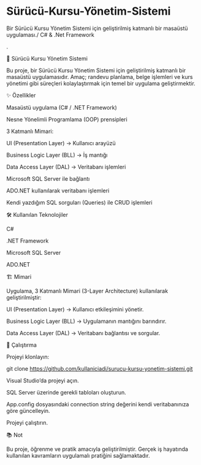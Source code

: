# Sürücü-Kursu-Yönetim-Sistemi
Bir Sürücü Kursu Yönetim Sistemi için geliştirilmiş katmanlı bir masaüstü uygulaması./  C# &amp; .Net Framework

.

🚗 Sürücü Kursu Yönetim Sistemi

Bu proje, bir Sürücü Kursu Yönetim Sistemi için geliştirilmiş katmanlı bir masaüstü uygulamasıdır.
Amaç; randevu planlama, belge işlemleri ve kurs yönetimi gibi süreçleri kolaylaştırmak için temel bir uygulama geliştirmektir.

✨ Özellikler

Masaüstü uygulama (C# / .NET Framework)

Nesne Yönelimli Programlama (OOP) prensipleri

3 Katmanlı Mimari:

UI (Presentation Layer) → Kullanıcı arayüzü

Business Logic Layer (BLL) → İş mantığı

Data Access Layer (DAL) → Veritabanı işlemleri

Microsoft SQL Server ile bağlantı

ADO.NET kullanılarak veritabanı işlemleri

Kendi yazdığım SQL sorguları (Queries) ile CRUD işlemleri

🛠 Kullanılan Teknolojiler

C#

.NET Framework

Microsoft SQL Server

ADO.NET

🏗 Mimari

Uygulama, 3 Katmanlı Mimari (3-Layer Architecture) kullanılarak geliştirilmiştir:

UI (Presentation Layer) → Kullanıcı etkileşimini yönetir.

Business Logic Layer (BLL) → Uygulamanın mantığını barındırır.

Data Access Layer (DAL) → Veritabanı bağlantısı ve sorgular.

🚀 Çalıştırma

Projeyi klonlayın:

git clone https://github.com/kullaniciadi/surucu-kursu-yonetim-sistemi.git


Visual Studio’da projeyi açın.

SQL Server üzerinde gerekli tabloları oluşturun.

App.config dosyasındaki connection string değerini kendi veritabanınıza göre güncelleyin.

Projeyi çalıştırın.

📚 Not

Bu proje, öğrenme ve pratik amacıyla geliştirilmiştir. Gerçek iş hayatında kullanılan kavramların uygulamalı pratiğini sağlamaktadır.
